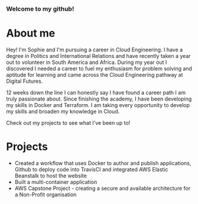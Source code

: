 ### Welcome to my github!

# About me

Hey! I'm Sophie and I'm pursuing a career in Cloud Engineering. I have a degree in Politics and International Relations and have recently taken a year out to volunteer in South America and Africa. During my year out I discovered I needed a career to fuel my enthusiasm for problem solving and aptitude for learning and came across the Cloud Engineering pathway at Digital Futures. 

12 weeks down the line I can honestly say I have found a career path I am truly passionate about. Since finishing the academy, I have been developing my skills in Docker and Terraform. I am taking every opportunity to develop my skills and broaden my knowledge in Cloud.

Check out my projects to see what I've been up to!



# Projects 
 - Created a workflow that uses Docker to author and publish applications, Github to deploy code into TravisCI and integrated AWS Elastic Beanstalk to host the website
 - Built a multi-container application
 - AWS Capstone Project - creating a secure and available architecture for a Non-Profit organisation
